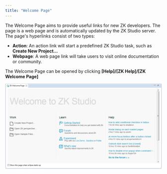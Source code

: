 ```yaml
---
title: "Welcome Page"
---
```


The Welcome Page aims to provide useful links for new ZK developers. The
page is a web page and is automatically updated by the ZK Studio server.
The page's hyperlinks consist of two types:

- **Action**: An action link will start a predefined ZK Studio task,
  such as **Create New Project...**
- **Webpage**: A web page link will take users to visit online
  documentation or community.

The Welcome Page can be opened by clicking **\[Help\]/\[ZK Help\]/\[ZK
Welcome Page\]**

![](images/studio-welcome-page.png)
